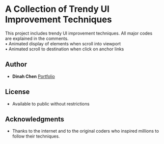 # A Collection of Trendy UI Improvement Techniques

This project includes trendy UI improvement techniques. All major codes are explained in the comments.  <br>• Animated display of elements when scroll into viewport<br>• Animated scroll to destination when click on anchor links

## Author

* **Dinah Chen**  [Portfolio](http://dinahchen.rocks)

## License

* Available to public without restrictions

## Acknowledgments

* Thanks to the internet and to the original coders who inspired millions to follow their techniques.
